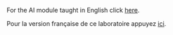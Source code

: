 
For the AI module taught in English click [here](https://github.com/AlexandraDobrescu/teachingAI/blob/master/index_ENG.md).

Pour la version française de ce laboratoire appuyez [ici](https://github.com/AlexandraDobrescu/teachingAI/blob/master/index_FR.md).
